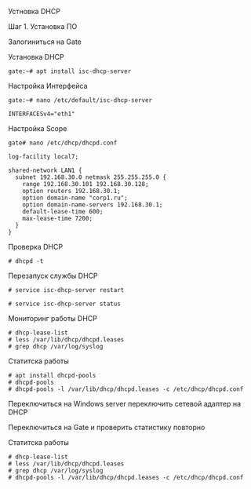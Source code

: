 Устновка DHCP

Шаг 1. Установка ПО

Залогиниться на Gate

Установка DHCP
```
gate:~# apt install isc-dhcp-server

```
Настройка Интерфейса

```
gate:~# nano /etc/default/isc-dhcp-server
```
```
INTERFACESv4="eth1"
```

Настройка Scope

```
gate# nano /etc/dhcp/dhcpd.conf

```
```
log-facility local7;

shared-network LAN1 {
  subnet 192.168.30.0 netmask 255.255.255.0 {
    range 192.168.30.101 192.168.30.128;
    option routers 192.168.30.1;
    option domain-name "corp1.ru";
    option domain-name-servers 192.168.30.1;
    default-lease-time 600;
    max-lease-time 7200;
  }
}
```

Проверка DHCP

```
# dhcpd -t
```

Перезапуск службы DHCP

```
# service isc-dhcp-server restart

# service isc-dhcp-server status
```
Мониторинг работы DHCP

```
# dhcp-lease-list
# less /var/lib/dhcp/dhcpd.leases
# grep dhcp /var/log/syslog
```

Статитска работы 
```
# apt install dhcpd-pools
# dhcpd-pools
# dhcpd-pools -l /var/lib/dhcp/dhcpd.leases -c /etc/dhcp/dhcpd.conf

```

Переключиться на Windows server
переключить сетевой адаптер на DHCP

Переключиться на Gate и проверить статистику повторно

Статитска работы 
```
# dhcp-lease-list
# less /var/lib/dhcp/dhcpd.leases
# grep dhcp /var/log/syslog
# dhcpd-pools -l /var/lib/dhcp/dhcpd.leases -c /etc/dhcp/dhcpd.conf

```

